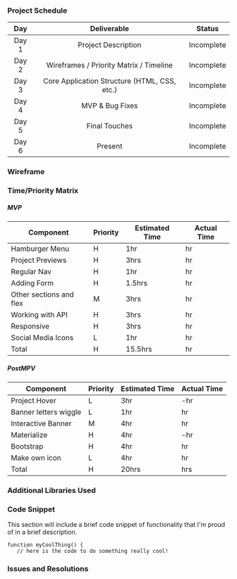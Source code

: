 <h3> Project Schedule </h3>

| Day | Deliverable    | Status |
| :---:   | :---: | :---: | 
| Day 1 | Project Description    | Incomplete | 
| Day 2 | Wireframes / Priority Matrix / Timeline    | Incomplete |
| Day 3 | Core Application Structure (HTML, CSS, etc.)	    | Incomplete | 
| Day 4 | MVP & Bug Fixes	    | Incomplete |
| Day 5 | Final Touches	    | Incomplete | 
| Day 6 | Present    | Incomplete |

<h3> Wireframe </h3>

<h3> Time/Priority Matrix </h3>

<h5> MVP </h5>

| Component | Priority  | Estimated Time  | Actual Time | 
| ------- | --- | --- | ------- |
| Hamburger Menu	 | H | 1hr | hr | 
| Project Previews	 | H | 3hrs | hr | 
| Regular Nav	 | H | 1hr | hr | 
| Adding Form	 | H | 1.5hrs | hr | 
| Other sections and flex	 | M | 3hrs | hr | 
| Working with API	 | H | 3hrs | hr | 
| Responsive | H | 3hrs | hr | 
| Social Media Icons	 | L | 1hr | hr | 
| Total | H | 15.5hrs | hr | 


<h5> PostMPV </h5>

| Component | Priority  | Estimated Time  | Actual Time | 
| ------- | --- | --- | ------- |
| Project Hover | L | 3hr | -hr | hr |
| Banner letters wiggle | L | 1hr | hr |
| Interactive Banner | M | 4hr | hr |
| Materialize | H | 4hr | -hr | hr |
| Bootstrap | H | 4hr | hr |
| Make own icon | L | 4hr | hr |
| Total | H | 20hrs| hrs |


<h3> Additional Libraries Used </h3>

<h3> Code Snippet</h3>
This section will include a brief code snippet of functionality that I'm proud of in a brief description.

 ```
function myCoolThing() {
	// here is the code to do something really cool!
 ```   

<h3> Issues and Resolutions</h3>